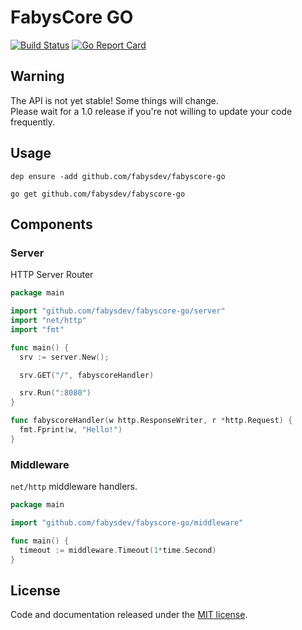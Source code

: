 # FabysCore GO

[![Build Status](https://travis-ci.org/fabysdev/fabyscore-go.svg?branch=master)](https://travis-ci.org/fabysdev/fabyscore-go)
[![Go Report Card](https://goreportcard.com/badge/github.com/fabysdev/fabyscore-go)](https://goreportcard.com/report/github.com/fabysdev/fabyscore-go)

## Warning

The API is not yet stable! Some things will change.  
Please wait for a 1.0 release if you're not willing to update your code frequently.

## Usage

```
dep ensure -add github.com/fabysdev/fabyscore-go

go get github.com/fabysdev/fabyscore-go
```

## Components

### Server

HTTP Server Router

```go
package main

import "github.com/fabysdev/fabyscore-go/server"
import "net/http"
import "fmt"

func main() {
  srv := server.New();

  srv.GET("/", fabyscoreHandler)

  srv.Run(":8080")
}

func fabyscoreHandler(w http.ResponseWriter, r *http.Request) {
  fmt.Fprint(w, "Hello!")
}
```

### Middleware

`net/http` middleware handlers.

```go
package main

import "github.com/fabysdev/fabyscore-go/middleware"

func main() {
  timeout := middleware.Timeout(1*time.Second)
}
```

## License

Code and documentation released under the [MIT license](https://github.com/fabysdev/fabyscore-go/blob/master/LICENSE).
